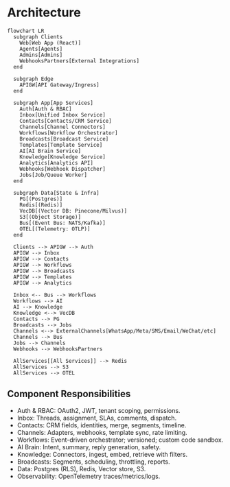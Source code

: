# Architecture

```mermaid
flowchart LR
  subgraph Clients
    Web[Web App (React)]
    Agents[Agents]
    Admins[Admins]
    WebhooksPartners[External Integrations]
  end

  subgraph Edge
    APIGW[API Gateway/Ingress]
  end

  subgraph App[App Services]
    Auth[Auth & RBAC]
    Inbox[Unified Inbox Service]
    Contacts[Contacts/CRM Service]
    Channels[Channel Connectors]
    Workflows[Workflow Orchestrator]
    Broadcasts[Broadcast Service]
    Templates[Template Service]
    AI[AI Brain Service]
    Knowledge[Knowledge Service]
    Analytics[Analytics API]
    Webhooks[Webhook Dispatcher]
    Jobs[Job/Queue Worker]
  end

  subgraph Data[State & Infra]
    PG[(Postgres)]
    Redis[(Redis)]
    VecDB[(Vector DB: Pinecone/Milvus)]
    S3[(Object Storage)]
    Bus[(Event Bus: NATS/Kafka)]
    OTEL[(Telemetry: OTLP)]
  end

  Clients --> APIGW --> Auth
  APIGW --> Inbox
  APIGW --> Contacts
  APIGW --> Workflows
  APIGW --> Broadcasts
  APIGW --> Templates
  APIGW --> Analytics

  Inbox <-- Bus --> Workflows
  Workflows --> AI
  AI --> Knowledge
  Knowledge <--> VecDB
  Contacts --> PG
  Broadcasts --> Jobs
  Channels <--> ExternalChannels[WhatsApp/Meta/SMS/Email/WeChat/etc]
  Channels --> Bus
  Jobs --> Channels
  Webhooks --> WebhooksPartners

  AllServices[[All Services]] --> Redis
  AllServices --> S3
  AllServices --> OTEL
```

## Component Responsibilities
- Auth & RBAC: OAuth2, JWT, tenant scoping, permissions.
- Inbox: Threads, assignment, SLAs, comments, dispatch.
- Contacts: CRM fields, identities, merge, segments, timeline.
- Channels: Adapters, webhooks, template sync, rate limiting.
- Workflows: Event-driven orchestrator; versioned; custom code sandbox.
- AI Brain: Intent, summary, reply generation, safety.
- Knowledge: Connectors, ingest, embed, retrieve with filters.
- Broadcasts: Segments, scheduling, throttling, reports.
- Data: Postgres (RLS), Redis, Vector store, S3.
- Observability: OpenTelemetry traces/metrics/logs.
